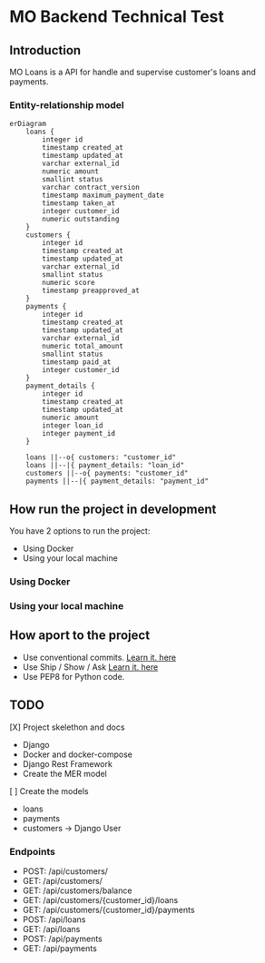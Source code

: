 # MO Backend Technical Test

## Introduction
MO Loans is a API for handle and supervise customer's loans and payments.

### Entity-relationship model
```mermaid
erDiagram
    loans {
        integer id
        timestamp created_at
        timestamp updated_at
        varchar external_id
        numeric amount
        smallint status
        varchar contract_version
        timestamp maximum_payment_date
        timestamp taken_at
        integer customer_id
        numeric outstanding
    }
    customers {
        integer id
        timestamp created_at
        timestamp updated_at
        varchar external_id
        smallint status
        numeric score
        timestamp preapproved_at
    }
    payments {
        integer id
        timestamp created_at
        timestamp updated_at
        varchar external_id
        numeric total_amount
        smallint status
        timestamp paid_at
        integer customer_id
    }
    payment_details {
        integer id
        timestamp created_at
        timestamp updated_at
        numeric amount
        integer loan_id
        integer payment_id
    }

    loans ||--o{ customers: "customer_id"
    loans ||--|{ payment_details: "loan_id"
    customers ||--o{ payments: "customer_id"
    payments ||--|{ payment_details: "payment_id"
```

## How run the project in development
You have 2 options to run the project:
- Using Docker
- Using your local machine

### Using Docker

### Using your local machine

## How aport to the project
- Use conventional commits. [Learn it. here](https://www.conventionalcommits.org/en/v1.0.0/#summary)
- Use Ship / Show / Ask [Learn it. here](https://martinfowler.com/articles/ship-show-ask.html)
- Use PEP8 for Python code.

## TODO
[X] Project skelethon and docs
  - Django
  - Docker and docker-compose
  - Django Rest Framework
  - Create the MER model

[ ] Create the models
  - loans
  - payments
  - customers -> Django User

### Endpoints
- POST: /api/customers/
- GET: /api/customers/
- GET: /api/customers/balance
- GET: /api/customers/{customer_id}/loans
- GET: /api/customers/{customer_id}/payments
- POST: /api/loans
- GET: /api/loans
- POST: /api/payments
- GET: /api/payments
